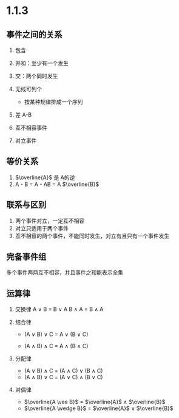# 1.1.3

## 事件之间的关系

1. 包含
2. 并和：至少有一个发生
3. 交：两个同时发生

4. 无线可列个
   - 按某种规律排成一个序列
5. 差 A-B
6. 互不相容事件
7. 对立事件

##  等价关系

1.  $\overline{A}$ 是 A的逆
2. A - B = A - AB = A $\overline{B}$ 

## 联系与区别

1. 两个事件对立，一定互不相容
2. 对立只适用于两个事件
3. 互不相容的两个事件，不能同时发生，对立有且只有一个事件发生

## 完备事件组

多个事件两两互不相容，并且事件之和能表示全集

## 运算律

1. 交换律 A $\vee$ B = B $\vee$ A  B $\wedge$ A  =  B $\wedge$ A

2. 结合律

   - (A $\vee$ B) $\vee$ C = A $\vee$ (B $\vee$ C)

   	- (A $\wedge$ B) $\wedge$ C = A $\wedge$ (B $\wedge$ C)

3. 分配律

   - (A $\vee$ B) $\wedge$ C = (A $\wedge$ C) $\vee$ (B $\wedge$ C) 
   - (A $\wedge$ B) $\vee$ C = (A $\vee$ C) $\wedge$ (B $\vee$ C) 

4. 对偶律

   - $\overline{A \vee B}$  = $\overline{A}$ $\wedge$ $\overline{B}$
   - $\overline{A \wedge B}$  = $\overline{A}$ $\vee$ $\overline{B}$